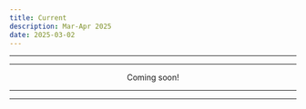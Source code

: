 ```yaml
---
title: Current
description: Mar-Apr 2025
date: 2025-03-02
---
```


---
---

<div align="center">Coming soon!</div>

---
---
